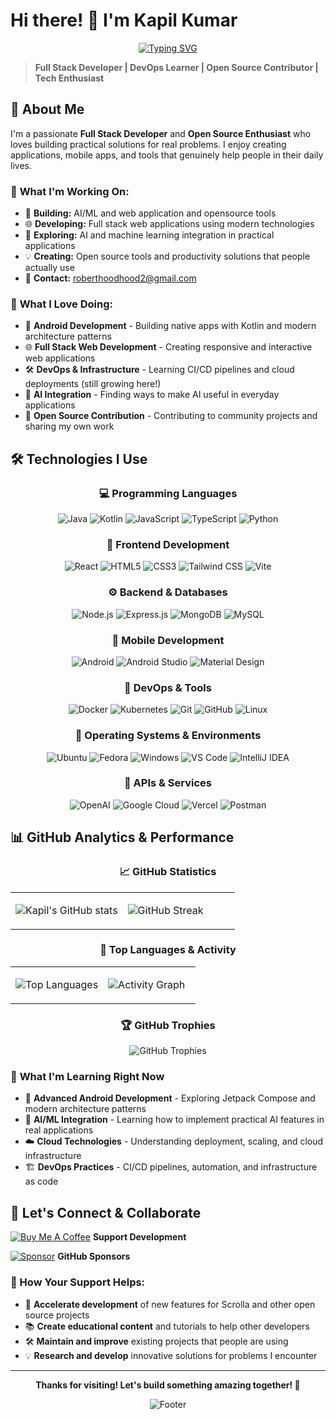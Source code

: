 # Hi there! 👋 I'm Kapil Kumar

<div align="center">

[![Typing SVG](https://readme-typing-svg.herokuapp.com?font=Fira+Code&pause=1000&color=36BCF7&center=true&vCenter=true&width=600&lines=Full+Stack+Developer+%7C+DevOps+Engineer;Open+Source+Enthusiast+%7C+Tech+Explorer;Building+Creative+Solutions+for+Real+Problems;Android+%7C+Web+%7C+Cloud+%7C+Learning)](https://git.io/typing-svg)

</div>

> **Full Stack Developer | DevOps Learner | Open Source Contributor | Tech Enthusiast**

## 🚀 About Me

I'm a passionate **Full Stack Developer** and **Open Source Enthusiast** who loves building practical solutions for real problems. I enjoy creating applications, mobile apps, and tools that genuinely help people in their daily lives.

### 🎯 **What I'm Working On:**
- 🔭 **Building:**  AI/ML and web application and opensource tools
- 🌐 **Developing:** Full stack web applications using modern technologies
- 🤖 **Exploring:** AI and machine learning integration in practical applications
- 💡 **Creating:** Open source tools and productivity solutions that people actually use
- 📧 **Contact:** roberthoodhood2@gmail.com


### 🚀 **What I Love Doing:**
- 📱 **Android Development** - Building native apps with Kotlin and modern architecture patterns
- 🌐 **Full Stack Web Development** - Creating responsive and interactive web applications
- 🛠️ **DevOps & Infrastructure** - Learning CI/CD pipelines and cloud deployments (still growing here!)
- 🤖 **AI Integration** - Finding ways to make AI useful in everyday applications
- 🔧 **Open Source Contribution** - Contributing to community projects and sharing my own work


## 🛠️ Technologies I Use

<div align="center">

### **💻 Programming Languages**
![Java](https://img.shields.io/badge/Java-ED8B00?style=for-the-badge&logo=java&logoColor=white)
![Kotlin](https://img.shields.io/badge/Kotlin-0095D5?style=for-the-badge&logo=kotlin&logoColor=white)
![JavaScript](https://img.shields.io/badge/JavaScript-F7DF1E?style=for-the-badge&logo=javascript&logoColor=black)
![TypeScript](https://img.shields.io/badge/TypeScript-007ACC?style=for-the-badge&logo=typescript&logoColor=white)
![Python](https://img.shields.io/badge/Python-3776AB?style=for-the-badge&logo=python&logoColor=white)

### **🎨 Frontend Development**
![React](https://img.shields.io/badge/React-20232A?style=for-the-badge&logo=react&logoColor=61DAFB)
![HTML5](https://img.shields.io/badge/HTML5-E34F26?style=for-the-badge&logo=html5&logoColor=white)
![CSS3](https://img.shields.io/badge/CSS3-1572B6?style=for-the-badge&logo=css3&logoColor=white)
![Tailwind CSS](https://img.shields.io/badge/Tailwind_CSS-38B2AC?style=for-the-badge&logo=tailwind-css&logoColor=white)
![Vite](https://img.shields.io/badge/Vite-646CFF?style=for-the-badge&logo=vite&logoColor=white)

### **⚙️ Backend & Databases**
![Node.js](https://img.shields.io/badge/Node.js-43853D?style=for-the-badge&logo=node.js&logoColor=white)
![Express.js](https://img.shields.io/badge/Express.js-404D59?style=for-the-badge&logo=express&logoColor=white)
![MongoDB](https://img.shields.io/badge/MongoDB-4EA94B?style=for-the-badge&logo=mongodb&logoColor=white)
![MySQL](https://img.shields.io/badge/MySQL-00000F?style=for-the-badge&logo=mysql&logoColor=white)

### **📱 Mobile Development**
![Android](https://img.shields.io/badge/Android-3DDC84?style=for-the-badge&logo=android&logoColor=white)
![Android Studio](https://img.shields.io/badge/Android_Studio-3DDC84?style=for-the-badge&logo=android-studio&logoColor=white)
![Material Design](https://img.shields.io/badge/Material_Design-757575?style=for-the-badge&logo=material-design&logoColor=white)

### **🔧 DevOps & Tools**
![Docker](https://img.shields.io/badge/Docker-2496ED?style=for-the-badge&logo=docker&logoColor=white)
![Kubernetes](https://img.shields.io/badge/Kubernetes-326CE5?style=for-the-badge&logo=kubernetes&logoColor=white)
![Git](https://img.shields.io/badge/Git-F05032?style=for-the-badge&logo=git&logoColor=white)
![GitHub](https://img.shields.io/badge/GitHub-100000?style=for-the-badge&logo=github&logoColor=white)
![Linux](https://img.shields.io/badge/Linux-FCC624?style=for-the-badge&logo=linux&logoColor=black)

### **🐧 Operating Systems & Environments**
![Ubuntu](https://img.shields.io/badge/Ubuntu-E95420?style=for-the-badge&logo=ubuntu&logoColor=white)
![Fedora](https://img.shields.io/badge/Fedora-294172?style=for-the-badge&logo=fedora&logoColor=white)
![Windows](https://img.shields.io/badge/Windows-0078D6?style=for-the-badge&logo=windows&logoColor=white)
![VS Code](https://img.shields.io/badge/VS_Code-0078D4?style=for-the-badge&logo=visual%20studio%20code&logoColor=white)
![IntelliJ IDEA](https://img.shields.io/badge/IntelliJ_IDEA-000000?style=for-the-badge&logo=intellij-idea&logoColor=white)

### **🔌 APIs & Services**
![OpenAI](https://img.shields.io/badge/OpenAI-412991?style=for-the-badge&logo=openai&logoColor=white)
![Google Cloud](https://img.shields.io/badge/Google_Cloud-4285F4?style=for-the-badge&logo=google-cloud&logoColor=white)
![Vercel](https://img.shields.io/badge/Vercel-000000?style=for-the-badge&logo=vercel&logoColor=white)
![Postman](https://img.shields.io/badge/Postman-FF6C37?style=for-the-badge&logo=postman&logoColor=white)

</div>

## 📊 GitHub Analytics & Performance

<div align="center">

### **📈 GitHub Statistics**

<table>
<tr>
<td width="50%">

![Kapil's GitHub stats](https://github-readme-stats.vercel.app/api?username=W1LDN16H7&theme=tokyonight&show_icons=true&hide_border=true&count_private=true&include_all_commits=true)

</td>
<td width="50%">

![GitHub Streak](https://github-readme-streak-stats.herokuapp.com/?user=W1LDN16H7&theme=tokyonight&hide_border=true)

</td>
</tr>
</table>

### **🎯 Top Languages & Activity**

<table>
<tr>
<td width="50%">

![Top Languages](https://github-readme-stats.vercel.app/api/top-langs/?username=W1LDN16H7&theme=tokyonight&show_icons=true&hide_border=true&layout=compact&langs_count=8)

</td>
<td width="50%">

![Activity Graph](https://github-readme-activity-graph.vercel.app/graph?username=W1LDN16H7&theme=tokyo-night&hide_border=true&area=true)

</td>
</tr>
</table>

### **🏆 GitHub Trophies**
![GitHub Trophies](https://github-profile-trophy.vercel.app/?username=W1LDN16H7&theme=tokyonight&no-frame=true&no-bg=true&margin-w=4&row=2&column=4)



</div>



### 🌱 **What I'm Learning Right Now**
- 📱 **Advanced Android Development** - Exploring Jetpack Compose and modern architecture patterns
- 🤖 **AI/ML Integration** - Learning how to implement practical AI features in real applications
- ☁️ **Cloud Technologies** - Understanding deployment, scaling, and cloud infrastructure
- 🏗️ **DevOps Practices** - CI/CD pipelines, automation, and infrastructure as code

## 🤝 Let's Connect & Collaborate


</td>

<td align="center">

<td align="center">





[![Buy Me A Coffee](https://img.shields.io/badge/Buy%20Me%20A%20Coffee-FFDD00?style=for-the-badge&logo=buy-me-a-coffee&logoColor=black)](https://buymeacoffee.com/kapil7.kumar)
**Support Development**

</td>
<td align="center">

[![Sponsor](https://img.shields.io/badge/Sponsor-GitHub-red?style=for-the-badge&logo=github&logoColor=white)](https://github.com/sponsors/W1LDN16H7)
**GitHub Sponsors**

</td>
</tr>
</table>

### **🎯 How Your Support Helps:**
- 🚀 **Accelerate development** of new features for Scrolla and other open source projects
- 📚 **Create educational content** and tutorials to help other developers  
- 🛠️ **Maintain and improve** existing projects that people are using
- 💡 **Research and develop** innovative solutions for problems I encounter

</div>

---

<div align="center">



**Thanks for visiting! Let's build something amazing together! 🚀**

![Footer](https://capsule-render.vercel.app/api?type=waving&color=gradient&height=100&section=footer)

</div>
